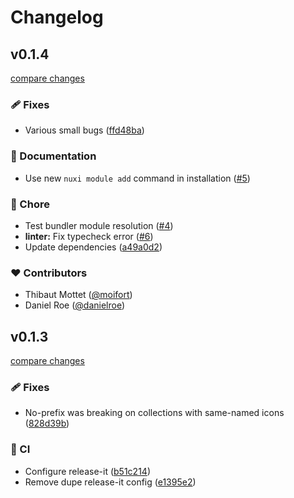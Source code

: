 # Changelog


## v0.1.4

[compare changes](https://github.com/jcamp-code/nuxt-icon-tw/compare/v0.1.3...v0.1.4)

### 🩹 Fixes

- Various small bugs ([ffd48ba](https://github.com/jcamp-code/nuxt-icon-tw/commit/ffd48ba))

### 📖 Documentation

- Use new `nuxi module add` command in installation ([#5](https://github.com/jcamp-code/nuxt-icon-tw/pull/5))

### 🏡 Chore

- Test bundler module resolution ([#4](https://github.com/jcamp-code/nuxt-icon-tw/pull/4))
- **linter:** Fix typecheck error ([#6](https://github.com/jcamp-code/nuxt-icon-tw/pull/6))
- Update dependencies ([a49a0d2](https://github.com/jcamp-code/nuxt-icon-tw/commit/a49a0d2))

### ❤️ Contributors

- Thibaut Mottet ([@moifort](http://github.com/moifort))
- Daniel Roe ([@danielroe](http://github.com/danielroe))

## v0.1.3

[compare changes](https://github.com/jcamp-code/nuxt-icon-tw/compare/v0.1.2...v0.1.3)

### 🩹 Fixes

- No-prefix was breaking on collections with same-named icons ([828d39b](https://github.com/jcamp-code/nuxt-icon-tw/commit/828d39b))

### 🤖 CI

- Configure release-it ([b51c214](https://github.com/jcamp-code/nuxt-icon-tw/commit/b51c214))
- Remove dupe release-it config ([e1395e2](https://github.com/jcamp-code/nuxt-icon-tw/commit/e1395e2))

